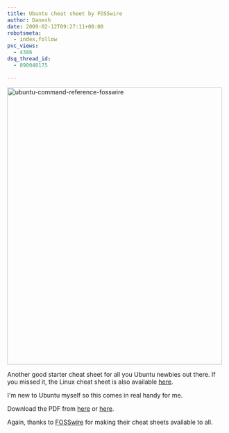 ```yaml
---
title: Ubuntu cheat sheet by FOSSwire
author: Danesh
date: 2009-02-12T09:27:11+00:00
robotsmeta:
  - index,follow
pvc_views:
  - 4386
dsq_thread_id:
  - 890040175

---
```

[<img loading="lazy" class="alignnone size-full wp-image-1262" title="ubuntu-command-reference-fosswire" src="/wp-content/uploads/2009/02/ubuntu-command-reference-fosswire.png" alt="ubuntu-command-reference-fosswire" width="495" height="639" />][1]

Another good starter cheat sheet for all you Ubuntu newbies out there. If you missed it, the Linux cheat sheet is also available [here][2].

I'm new to Ubuntu myself so this comes in real handy for me.

Download the PDF from [here][3] or [here][1].

Again, thanks to [FOSSwire][3] for making their cheat sheets available to all.

 [1]: http://www.docstoc.com/docs/4249577/Ubuntu-Command-Reference-FOSSwire
 [2]: /posts/linux-cheat-sheet-by-fosswire/
 [3]: http://fosswire.com/2008/04/22/ubuntu-cheat-sheet/